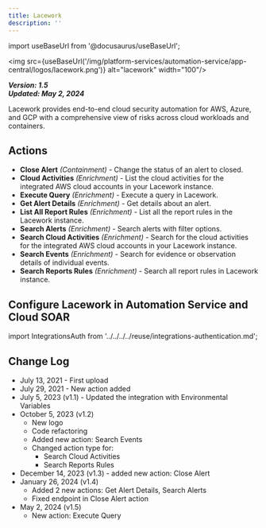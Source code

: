 ```yaml
---
title: Lacework
description: ''
---
```

import useBaseUrl from '@docusaurus/useBaseUrl';

<img src={useBaseUrl('/img/platform-services/automation-service/app-central/logos/lacework.png')} alt="lacework" width="100"/>

***Version: 1.5  
Updated: May 2, 2024***

Lacework provides end-to-end cloud security automation for AWS, Azure, and GCP with a comprehensive view of risks across cloud workloads and containers.

## Actions

* **Close Alert** *(Containment)* - Change the status of an alert to closed.
* **Cloud Activities** *(Enrichment)* - List the cloud activities for the integrated AWS cloud accounts in your Lacework instance.
* **Execute Query** *(Enrichment)* - Execute a query in Lacework.
* **Get Alert Details** *(Enrichment)* - Get details about an alert.
* **List All Report Rules** *(Enrichment)* - List all the report rules in the Lacework instance.
* **Search Alerts** *(Enrichment)* - Search alerts with filter options.
* **Search Cloud Activities** *(Enrichment)* - Search for the cloud activities for the integrated AWS cloud accounts in your Lacework instance.
* **Search Events** *(Enrichment)* - Search for evidence or observation details of individual events.
* **Search Reports Rules** *(Enrichment)* - Search all report rules in Lacework instance.

## Configure Lacework in Automation Service and Cloud SOAR

import IntegrationsAuth from '../../../../reuse/integrations-authentication.md';

<IntegrationsAuth/>

## Change Log

* July 13, 2021 - First upload
* July 29, 2021 - New action added
* July 5, 2023 (v1.1) - Updated the integration with Environmental Variables
* October 5, 2023 (v1.2)
    + New logo
    + Code refactoring
    + Added new action: Search Events
    + Changed action type for:
        - Search Cloud Activities
        - Search Reports Rules
* December 14, 2023 (v1.3) - added new action: Close Alert
* January 26, 2024 (v1.4)
    + Added 2 new actions: Get Alert Details, Search Alerts
    + Fixed endpoint in Close Alert action
* May 2, 2024 (v1.5)
    + New action: Execute Query
